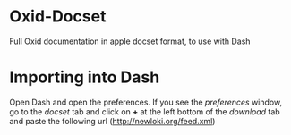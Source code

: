 Oxid-Docset
===========

Full Oxid documentation in apple docset format, to use with Dash

Importing into Dash
==========
Open Dash and open the preferences.
If you see the _preferences_ window, go to the _docset_ tab and click on __+__ at the left bottom of the _download_ tab and paste the following url (http://newloki.org/feed.xml)
